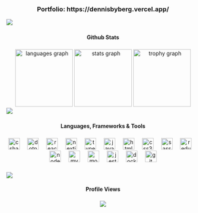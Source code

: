 <h3 align="center">Portfolio: https://dennisbyberg.vercel.app/</h3>

<img src="https://github.com/godkingjay/godkingjay/raw/master/assets/borderseparator.gif"/>


###

<h4 align="center">Github Stats</h4>

###

<div align="center">
  <img src="https://github-readme-stats.vercel.app/api/top-langs?username=dennisbyberg&locale=en&hide_title=false&layout=compact&card_width=320&langs_count=6&theme=tokyonight&hide_border=true" height="150" alt="languages graph"  />
  <img src="https://github-readme-stats.vercel.app/api?username=dennisbyberg&hide_title=false&hide_rank=false&show_icons=true&include_all_commits=true&count_private=true&disable_animations=false&theme=dracula&locale=en&hide_border=false" height="150" alt="stats graph"  />
  <img src="https://github-profile-trophy.vercel.app?username=dennisbyberg&theme=tokyonight&column=8&row=1&no-frame=true&no-bg=true&margin-w=3&margin-h=4" height="150" alt="trophy graph"  />
</div>

<img src="https://github.com/godkingjay/godkingjay/raw/master/assets/borderseparator.gif"/>

###

<h4 align="center">Languages, Frameworks & Tools</h4>

###

<div align="center">
  <img src="https://cdn.jsdelivr.net/gh/devicons/devicon/icons/csharp/csharp-original.svg" height="30" alt="csharp logo"  />
  <img width="12" />
  <img src="https://cdn.jsdelivr.net/gh/devicons/devicon/icons/dotnetcore/dotnetcore-original.svg" height="30" alt="dotnetcore logo"  />
  <img width="12" />
  <img src="https://cdn.jsdelivr.net/gh/devicons/devicon/icons/react/react-original.svg" height="30" alt="react logo"  />
  <img width="12" />
  <img src="https://cdn.jsdelivr.net/gh/devicons/devicon/icons/nextjs/nextjs-original.svg" height="30" alt="nextjs logo"  />
  <img width="12" />
  <img src="https://cdn.jsdelivr.net/gh/devicons/devicon/icons/typescript/typescript-original.svg" height="30" alt="typescript logo"  />
  <img width="12" />
  <img src="https://cdn.jsdelivr.net/gh/devicons/devicon/icons/javascript/javascript-original.svg" height="30" alt="javascript logo"  />
  <img width="12" />
  <img src="https://cdn.jsdelivr.net/gh/devicons/devicon/icons/html5/html5-original.svg" height="30" alt="html5 logo"  />
  <img width="12" />
  <img src="https://cdn.jsdelivr.net/gh/devicons/devicon/icons/css3/css3-original.svg" height="30" alt="css3 logo"  />
  <img width="12" />
  <img src="https://cdn.jsdelivr.net/gh/devicons/devicon/icons/sass/sass-original.svg" height="30" alt="sass logo"  />
  <img width="12" />
  <img src="https://cdn.jsdelivr.net/gh/devicons/devicon/icons/redux/redux-original.svg" height="30" alt="redux logo"  />
  <img width="12" />
  <img src="https://cdn.jsdelivr.net/gh/devicons/devicon/icons/nodejs/nodejs-original.svg" height="30" alt="nodejs logo"  />
  <img width="12" />
  <img src="https://cdn.jsdelivr.net/gh/devicons/devicon/icons/mysql/mysql-original.svg" height="30" alt="mysql logo"  />
  <img width="12" />
  <img src="https://cdn.jsdelivr.net/gh/devicons/devicon/icons/mongodb/mongodb-original.svg" height="30" alt="mongodb logo"  />
  <img width="12" />
  <img src="https://cdn.jsdelivr.net/gh/devicons/devicon/icons/jest/jest-plain.svg" height="30" alt="jest logo"  />
  <img width="12" />
  <img src="https://cdn.jsdelivr.net/gh/devicons/devicon/icons/docker/docker-original.svg" height="30" alt="docker logo"  />
  <img width="12" />
  <img src="https://cdn.jsdelivr.net/gh/devicons/devicon/icons/git/git-original.svg" height="30" alt="git logo"  />
</div>

###

<img src="https://github.com/godkingjay/godkingjay/raw/master/assets/borderseparator.gif"/>

<h4 align="center">Profile Views</h4>

###

<div align="center">
  <img src="https://profile-counter.glitch.me/dennisbyberg/count.svg?"  />
</div>

###
